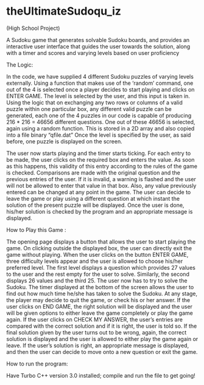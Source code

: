 theUltimateSudoqu_iz
====================

(High School Project)

A Sudoku game that generates solvable Sudoku boards, and provides an interactive user interface that guides the user towards the solution, along with a timer and scores and varying levels based on user proficiency 

The Logic:

   In the code, we have supplied 4 different Sudoku puzzles of varying levels externally. Using a function that makes use of the ‘random’ command, one out of the 4 is selected once a player decides to start playing and clicks on ENTER GAME. The level is selected by the user, and this input is taken in. Using the logic that on exchanging any two rows or columns of a valid puzzle within one particular box, any different valid puzzle can be generated, each one of the 4 puzzles in our code is capable of producing 216 * 216 = 46656 different questions. One out of these 46656 is selected, again using a random function. This is stored in a 2D array and also copied into a file binary “qfile.dat” Once the level is specified by the user, as said before, one puzzle is displayed on the screen. 

   The user now starts playing and the timer starts ticking. For each entry to be made, the user clicks on the required box and enters the value. As soon as this happens, this validity of this entry according to the rules of the game is checked. Comparisons are made with the original question and the previous entries of the user. If it is invalid, a warning is flashed and the user will not be allowed to enter that value in that box. Also, any value previously entered can be changed at any point in the game. The user can decide to leave the game or play using a different question at which instant the solution of the present puzzle will be displayed. Once the user is done, his/her solution is checked by the program and an appropriate message is displayed.



How to Play this Game :

The opening page displays a button that allows the user to start playing the game. On clicking outside the displayed box, the user can directly exit the game without playing. When the user clicks on the button ENTER GAME, three difficulty levels appear and the user is allowed to choose his/her preferred level. 
The first level displays a question which provides 27 values to the user and the rest empty for the user to solve. Similarly, the second displays 26 values and the third 25. 
The user now has to try to solve the Sudoku. The timer displayed at the bottom of the screen allows the user to find out how much time he/she has taken to solve the Sudoku. At any stage, the player may decide to quit the game, or check his or her answer. If the user clicks on END GAME, the right solution will be displayed and the user will be given options to either leave the game completely or play the game again. If the user clicks on CHECK MY ANSWER, the user’s entries are compared with the correct solution and if it is right, the user is told so. If the final solution given by the user turns out to be wrong, again, the correct solution is displayed and the user is allowed to either play the game again or leave. If the user’s solution is right, an appropriate message is displayed, and then the user can decide to move onto a new question or exit the game.

How to run the program:

Have Turbo C++ version 3.0 installed; compile and run the file to get going! 


